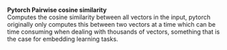 **Pytorch Pairwise cosine similarity**  
Computes the cosine similarity between all vectors in the input, pytorch originally only computes this between two vectors at a time which can be time consuming
when dealing with thousands of vectors, something that is the case for embedding learning tasks.